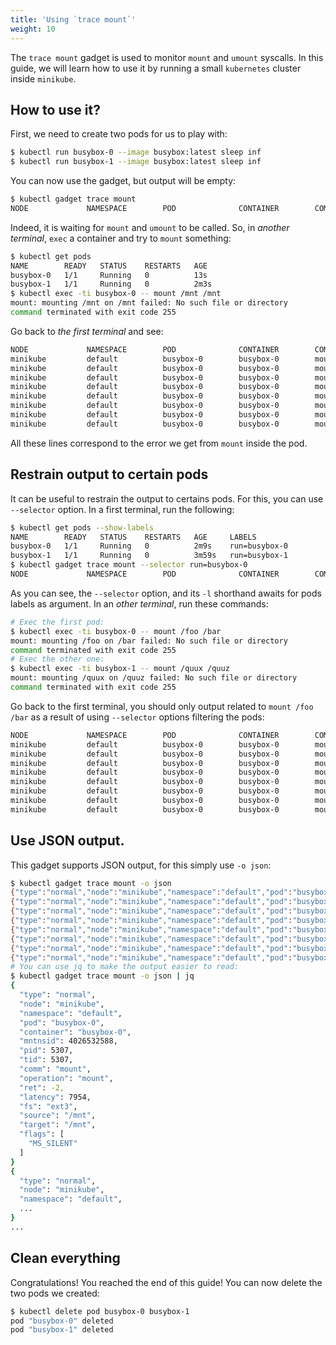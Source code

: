 ```yaml
---
title: 'Using `trace mount`'
weight: 10
---
```


The `trace mount` gadget is used to monitor `mount` and `umount` syscalls.
In this guide, we will learn how to use it by running a small `kubernetes` cluster inside `minikube`.

## How to use it?

First, we need to create two pods for us to play with:

```bash
$ kubectl run busybox-0 --image busybox:latest sleep inf
$ kubectl run busybox-1 --image busybox:latest sleep inf
```

You can now use the gadget, but output will be empty:

```bash
$ kubectl gadget trace mount
NODE             NAMESPACE        POD              CONTAINER        COMM             PID     TID     MNT_NS      CALL
```

Indeed, it is waiting for `mount` and `umount` to be called.
So, in *another terminal*, `exec` a container and try to `mount` something:

```bash
$ kubectl get pods
NAME        READY   STATUS    RESTARTS   AGE
busybox-0   1/1     Running   0          13s
busybox-1   1/1     Running   0          2m3s
$ kubectl exec -ti busybox-0 -- mount /mnt /mnt
mount: mounting /mnt on /mnt failed: No such file or directory
command terminated with exit code 255
```

Go back to *the first terminal* and see:

```bash
NODE             NAMESPACE        POD              CONTAINER        COMM             PID     TID     MNT_NS      CALL
minikube         default          busybox-0        busybox-0        mount            12841   12841   4026532682  mount("/mnt", "/mnt", "ext3", MS_SILENT, "") = -2
minikube         default          busybox-0        busybox-0        mount            12841   12841   4026532682  mount("/mnt", "/mnt", "ext2", MS_SILENT, "") = -2
minikube         default          busybox-0        busybox-0        mount            12841   12841   4026532682  mount("/mnt", "/mnt", "ext4", MS_SILENT, "") = -2
minikube         default          busybox-0        busybox-0        mount            12841   12841   4026532682  mount("/mnt", "/mnt", "vfat", MS_SILENT, "") = -2
minikube         default          busybox-0        busybox-0        mount            12841   12841   4026532682  mount("/mnt", "/mnt", "msdos", MS_SILENT, "") = -2
minikube         default          busybox-0        busybox-0        mount            12841   12841   4026532682  mount("/mnt", "/mnt", "iso9660", MS_SILENT, "") = -2
minikube         default          busybox-0        busybox-0        mount            12841   12841   4026532682  mount("/mnt", "/mnt", "fuseblk", MS_SILENT, "") = -2
minikube         default          busybox-0        busybox-0        mount            12841   12841   4026532682  mount("/mnt", "/mnt", "xfs", MS_SILENT, "") = -2
```

All these lines correspond to the error we get from `mount` inside the pod.

## Restrain output to certain pods

It can be useful to restrain the output to certains pods.
For this, you can use `--selector` option.
In a first terminal, run the following:

```bash
$ kubectl get pods --show-labels
NAME        READY   STATUS    RESTARTS   AGE     LABELS
busybox-0   1/1     Running   0          2m9s    run=busybox-0
busybox-1   1/1     Running   0          3m59s   run=busybox-1
$ kubectl gadget trace mount --selector run=busybox-0
NODE             NAMESPACE        POD              CONTAINER        COMM             PID     TID     MNT_NS      CALL
```

As you can see, the `--selector` option, and its `-l` shorthand awaits for pods labels as argument.
In an *other terminal*, run these commands:

```bash
# Exec the first pod:
$ kubectl exec -ti busybox-0 -- mount /foo /bar
mount: mounting /foo on /bar failed: No such file or directory
command terminated with exit code 255
# Exec the other one:
$ kubectl exec -ti busybox-1 -- mount /quux /quuz
mount: mounting /quux on /quuz failed: No such file or directory
command terminated with exit code 255
```

Go back to the first terminal, you should only output related to `mount /foo /bar` as a result of using `--selector` options filtering the pods:

```bash
NODE             NAMESPACE        POD              CONTAINER        COMM             PID     TID     MNT_NS      CALL
minikube         default          busybox-0        busybox-0        mount            14469   14469   4026532682  mount("/foo", "/bar", "ext3", MS_SILENT, "") = -2
minikube         default          busybox-0        busybox-0        mount            14469   14469   4026532682  mount("/foo", "/bar", "ext2", MS_SILENT, "") = -2
minikube         default          busybox-0        busybox-0        mount            14469   14469   4026532682  mount("/foo", "/bar", "ext4", MS_SILENT, "") = -2
minikube         default          busybox-0        busybox-0        mount            14469   14469   4026532682  mount("/foo", "/bar", "vfat", MS_SILENT, "") = -2
minikube         default          busybox-0        busybox-0        mount            14469   14469   4026532682  mount("/foo", "/bar", "msdos", MS_SILENT, "") = -2
minikube         default          busybox-0        busybox-0        mount            14469   14469   4026532682  mount("/foo", "/bar", "iso9660", MS_SILENT, "") = -2
minikube         default          busybox-0        busybox-0        mount            14469   14469   4026532682  mount("/foo", "/bar", "fuseblk", MS_SILENT, "") = -2
minikube         default          busybox-0        busybox-0        mount            14469   14469   4026532682  mount("/foo", "/bar", "xfs", MS_SILENT, "") = -2
```

## Use JSON output.

This gadget supports JSON output, for this simply use `-o json`:

```bash
$ kubectl gadget trace mount -o json
{"type":"normal","node":"minikube","namespace":"default","pod":"busybox-0","container":"busybox-0","mntnsid":4026532588,"pid":5307,"tid":5307,"comm":"mount","operation":"mount","ret":-2,"latency":7954,"fs":"ext3","source":"/mnt","target":"/mnt","flags":["MS_SILENT"]}
{"type":"normal","node":"minikube","namespace":"default","pod":"busybox-0","container":"busybox-0","mntnsid":4026532588,"pid":5307,"tid":5307,"comm":"mount","operation":"mount","ret":-2,"latency":4051,"fs":"ext2","source":"/mnt","target":"/mnt","flags":["MS_SILENT"]}
{"type":"normal","node":"minikube","namespace":"default","pod":"busybox-0","container":"busybox-0","mntnsid":4026532588,"pid":5307,"tid":5307,"comm":"mount","operation":"mount","ret":-2,"latency":3702,"fs":"ext4","source":"/mnt","target":"/mnt","flags":["MS_SILENT"]}
{"type":"normal","node":"minikube","namespace":"default","pod":"busybox-0","container":"busybox-0","mntnsid":4026532588,"pid":5307,"tid":5307,"comm":"mount","operation":"mount","ret":-2,"latency":11737,"fs":"vfat","source":"/mnt","target":"/mnt","flags":["MS_SILENT"]}
{"type":"normal","node":"minikube","namespace":"default","pod":"busybox-0","container":"busybox-0","mntnsid":4026532588,"pid":5307,"tid":5307,"comm":"mount","operation":"mount","ret":-2,"latency":4145,"fs":"msdos","source":"/mnt","target":"/mnt","flags":["MS_SILENT"]}
{"type":"normal","node":"minikube","namespace":"default","pod":"busybox-0","container":"busybox-0","mntnsid":4026532588,"pid":5307,"tid":5307,"comm":"mount","operation":"mount","ret":-2,"latency":10073,"fs":"iso9660","source":"/mnt","target":"/mnt","flags":["MS_SILENT"]}
{"type":"normal","node":"minikube","namespace":"default","pod":"busybox-0","container":"busybox-0","mntnsid":4026532588,"pid":5307,"tid":5307,"comm":"mount","operation":"mount","ret":-2,"latency":4232,"fs":"fuseblk","source":"/mnt","target":"/mnt","flags":["MS_SILENT"]}
{"type":"normal","node":"minikube","namespace":"default","pod":"busybox-0","container":"busybox-0","mntnsid":4026532588,"pid":5307,"tid":5307,"comm":"mount","operation":"mount","ret":-2,"latency":3586,"fs":"xfs","source":"/mnt","target":"/mnt","flags":["MS_SILENT"]}
# You can use jq to make the output easier to read:
$ kubectl gadget trace mount -o json | jq
{
  "type": "normal",
  "node": "minikube",
  "namespace": "default",
  "pod": "busybox-0",
  "container": "busybox-0",
  "mntnsid": 4026532588,
  "pid": 5307,
  "tid": 5307,
  "comm": "mount",
  "operation": "mount",
  "ret": -2,
  "latency": 7954,
  "fs": "ext3",
  "source": "/mnt",
  "target": "/mnt",
  "flags": [
    "MS_SILENT"
  ]
}
{
  "type": "normal",
  "node": "minikube",
  "namespace": "default",
  ...
}
...
```

## Clean everything

Congratulations! You reached the end of this guide!
You can now delete the two pods we created:

```bash
$ kubectl delete pod busybox-0 busybox-1
pod "busybox-0" deleted
pod "busybox-1" deleted
```
